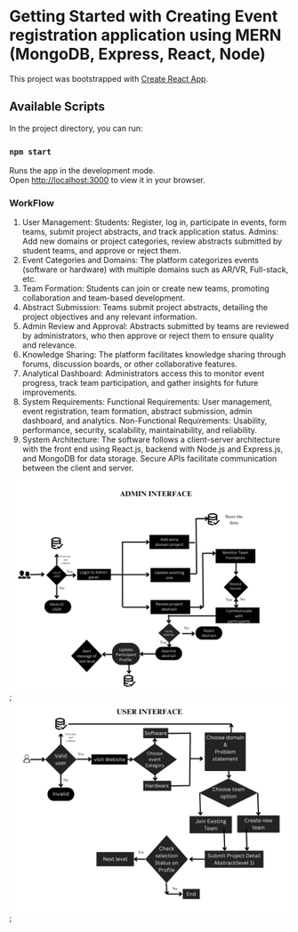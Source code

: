 # Getting Started with Creating Event registration application using MERN (MongoDB, Express, React, Node)

This project was bootstrapped with [Create React App](https://github.com/facebook/create-react-app).

## Available Scripts

In the project directory, you can run:

### `npm start`

Runs the app in the development mode.\
Open [http://localhost:3000](http://localhost:3000) to view it in your browser.

### WorkFlow

1. User Management:
Students: Register, log in, participate in events, form teams, submit project abstracts, and track application status.
Admins: Add new domains or project categories, review abstracts submitted by student teams, and approve or reject them.
2. Event Categories and Domains:
The platform categorizes events (software or hardware) with multiple domains such as AR/VR, Full-stack, etc.
3. Team Formation:
Students can join or create new teams, promoting collaboration and team-based development.
4. Abstract Submission:
Teams submit project abstracts, detailing the project objectives and any relevant information.
5. Admin Review and Approval:
Abstracts submitted by teams are reviewed by administrators, who then approve or reject them to ensure quality and relevance.
6. Knowledge Sharing:
The platform facilitates knowledge sharing through forums, discussion boards, or other collaborative features.
7. Analytical Dashboard:
Administrators access this to monitor event progress, track team participation, and gather insights for future improvements.
8. System Requirements:
Functional Requirements: User management, event registration, team formation, abstract submission, admin dashboard, and analytics.
Non-Functional Requirements: Usability, performance, security, scalability, maintainability, and reliability.
9. System Architecture:
The software follows a client-server architecture with the front end using React.js, backend with Node.js and Express.js, and MongoDB for data storage. Secure APIs facilitate communication between the client and server.

<img src="./public/1.png" alt="image">;
<img src="./public/2.png" alt="image">;
